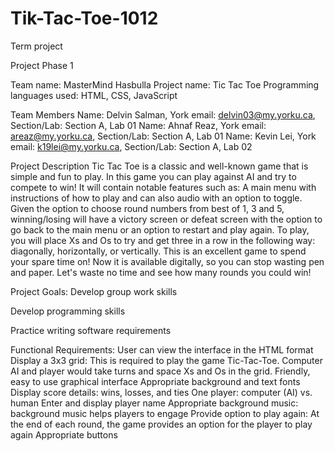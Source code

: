 # Tik-Tac-Toe-1012
Term project


Project Phase 1


Team name: MasterMind Hasbulla
Project name: Tic Tac Toe
Programming languages used: HTML, CSS, JavaScript

Team Members
Name: Delvin Salman, 
York email: delvin03@my.yorku.ca, Section/Lab: Section A, Lab 01
Name: Ahnaf Reaz, York email: areaz@my.yorku.ca, Section/Lab: Section A, Lab 01
Name: Kevin Lei, York email: k19lei@my.yorku.ca, Section/Lab: Section A, Lab 02


Project Description
Tic Tac Toe is a classic and well-known game that is simple and fun to play. In this game you can play against AI and try to compete to win! It will contain notable features such as: A main menu with instructions of how to play and can also audio with an option to toggle. Given the option to choose round numbers from best of 1, 3 and 5, winning/losing will have a victory screen or defeat screen with the option to go back to the main menu or an option to restart and play again. To play, you will place Xs and Os to try and get three in a row in the following way: diagonally, horizontally, or vertically. This is an excellent game to spend your spare time on! Now it is available digitally, so you can stop wasting pen and paper. Let's waste no time and see how many rounds you could win!


Project Goals:
Develop group work skills

Develop programming skills

Practice writing software requirements


Functional Requirements:
User can view the interface in the HTML format
Display a 3x3 grid: This is required to play the game Tic-Tac-Toe. Computer AI and player would take turns and space Xs and Os in the grid.
Friendly, easy to use graphical interface
Appropriate background and text fonts
Display score details: wins, losses, and ties
One player: computer (AI) vs. human
Enter and display player name
Appropriate background music: background music helps players to engage
Provide option to play again: At the end of each round, the game provides an option for the player to play again
Appropriate buttons
